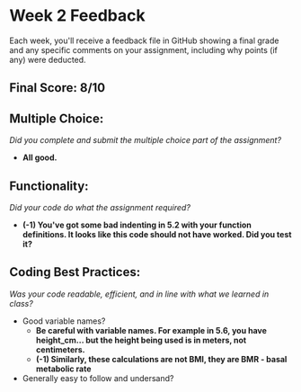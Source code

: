 # Week 2 Feedback
Each week, you'll receive a feedback file in GitHub showing a final grade and any specific comments on your assignment, including why points (if any) were deducted.


## Final Score: 8/10

## Multiple Choice:
_Did you complete and submit the multiple choice part of the assignment?_
* **All good.**

## Functionality: 
_Did your code do what the assignment required?_
* **(-1) You've got some bad indenting in 5.2 with your function definitions. It looks like this code should not have worked. Did you test it?**

## Coding Best Practices:
_Was your code readable, efficient, and in line with what we learned in class?_
* Good variable names?
  * **Be careful with variable names. For example in 5.6, you have height_cm... but the height being used is in meters, not centimeters.**
  * **(-1) Similarly, these calculations are not BMI, they are BMR - basal metabolic rate**
* Generally easy to follow and undersand?
  
